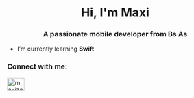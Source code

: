 <h1 align="center">Hi, I'm Maxi</h1>
<h3 align="center">A passionate mobile developer from Bs As</h3>

- I’m currently learning **Swift**

<h3 align="left">Connect with me:</h3>
<p align="left">
<a href="https://linkedin.com/in/maxizavala" target="blank"><img align="center" src="https://camo.githubusercontent.com/44af6acd7bf513fc85e1e971d35b52b218aa6ec5efbc7a6f508a10ab6eb2f9e6/68747470733a2f2f69636f6e67722e616d2f666f6e74617765736f6d652f6c696e6b6564696e2e7376673f73697a653d31323826636f6c6f723d373063386666" alt="maxizavala" height="30" width="40" /></a>
</p>


